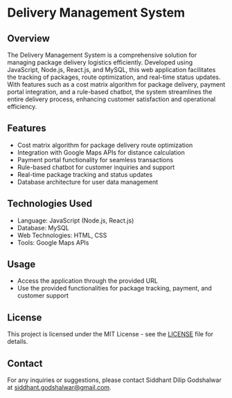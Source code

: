 # Delivery Management System

## Overview
The Delivery Management System is a comprehensive solution for managing package delivery logistics efficiently. Developed using JavaScript, Node.js, React.js, and MySQL, this web application facilitates the tracking of packages, route optimization, and real-time status updates. With features such as a cost matrix algorithm for package delivery, payment portal integration, and a rule-based chatbot, the system streamlines the entire delivery process, enhancing customer satisfaction and operational efficiency.

## Features
- Cost matrix algorithm for package delivery route optimization
- Integration with Google Maps APIs for distance calculation
- Payment portal functionality for seamless transactions
- Rule-based chatbot for customer inquiries and support
- Real-time package tracking and status updates
- Database architecture for user data management

## Technologies Used
- Language: JavaScript (Node.js, React.js)
- Database: MySQL
- Web Technologies: HTML, CSS
- Tools: Google Maps APIs

## Usage
- Access the application through the provided URL
- Use the provided functionalities for package tracking, payment, and customer support

## License
This project is licensed under the MIT License - see the [LICENSE](LICENSE) file for details.

## Contact
For any inquiries or suggestions, please contact Siddhant Dilip Godshalwar at siddhant.godshalwar@gmail.com.
